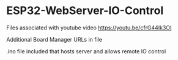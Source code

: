 # ESP32-WebServer-IO-Control
Files associated with youtube video
https://youtu.be/cfrG44Ik3OI

Additional Board Manager URLs in file

.ino file included that hosts server and allows remote IO control
